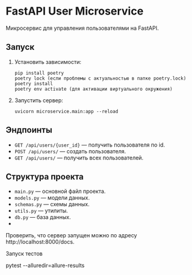 # FastAPI User Microservice

Микросервис для управления пользователями на FastAPI.

## Запуск

1. Установить зависимости:
    ```
    pip install poetry
    poetry lock (если проблемы с актуальностью в папке poetry.lock)
    poetry install
    poetry env activate (для активации виртуального окружения)
    ```
2. Запустить сервер:
    ```
    uvicorn microservice.main:app --reload
    ```

## Эндпоинты

- `GET /api/users/{user_id}` — получить пользователя по id.
- `POST /api/users/` — создать пользователя.
- `GET /api/users/` — получить всех пользователей.

## Структура проекта

- `main.py` — основной файл проекта.
- `models.py` — модели данных.
- `schemas.py` — схемы данных.
- `utils.py` — утилиты.
- `db.py` — база данных.
- 
Проверить, что сервер запущен можно по адресу http://localhost:8000/docs.

Запуск тестов

pytest --alluredir=allure-results